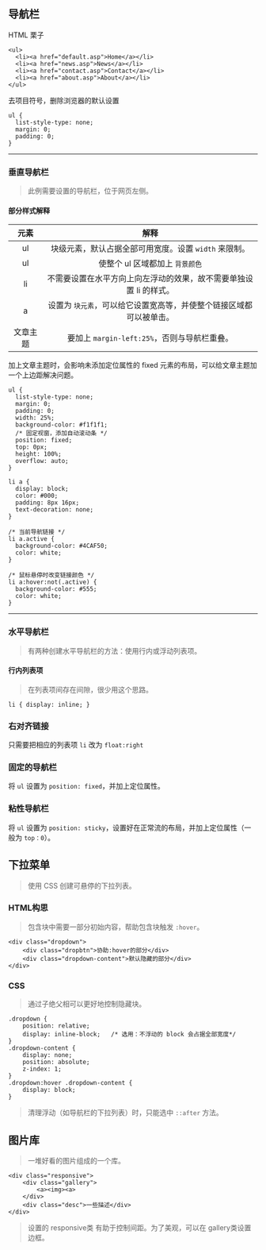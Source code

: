 ## 导航栏

HTML 栗子
```
<ul>
  <li><a href="default.asp">Home</a></li>
  <li><a href="news.asp">News</a></li>
  <li><a href="contact.asp">Contact</a></li>
  <li><a href="about.asp">About</a></li>
</ul>
```  
去项目符号，删除浏览器的默认设置  
```
ul {
  list-style-type: none;
  margin: 0;
  padding: 0;
}
```

----  
### 垂直导航栏  
> 此例需要设置的导航栏，位于网页左侧。

#### 部分样式解释  
元素 | 解释 
 :-: | :-: 
 ul | 块级元素，默认占据全部可用宽度。设置 `width` 来限制。
 ul | 使整个 ul 区域都加上 `背景颜色`
 li | 不需要设置在水平方向上向左浮动的效果，故不需要单独设置 li 的样式。
 a | 设置为 `块元素`，可以给它设置宽高等，并使整个链接区域都可以被单击。  
 文章主题 | 要加上 `margin-left:25%`，否则与导航栏重叠。  

加上文章主题时，会影响未添加定位属性的 fixed 元素的布局，可以给文章主题加一个上边距解决问题。

```
ul {
  list-style-type: none;
  margin: 0;
  padding: 0;
  width: 25%;
  background-color: #f1f1f1;
  /* 固定视窗，添加自动滚动条 */
  position: fixed;
  top: 0px;
  height: 100%;
  overflow: auto;
}

li a {
  display: block;
  color: #000;
  padding: 8px 16px;
  text-decoration: none;
}

/* 当前导航链接 */
li a.active {
  background-color: #4CAF50;
  color: white;
}

/* 鼠标悬停时改变链接颜色 */
li a:hover:not(.active) {
  background-color: #555;
  color: white;
}
```

----  
### 水平导航栏  
> 有两种创建水平导航栏的方法：使用行内或浮动列表项。  

#### 行内列表项
> 在列表项间存在间隙，很少用这个思路。  
```
li { display: inline; }
```

### 右对齐链接
只需要把相应的列表项 `li` 改为 `float:right`

### 固定的导航栏
将 `ul` 设置为 `position: fixed`，并加上定位属性。  

### 粘性导航栏  
将 `ul` 设置为 `position: sticky`，设置好在正常流的布局，并加上定位属性（一般为 `top：0`）。  

## 下拉菜单  
> 使用 CSS 创建可悬停的下拉列表。  

### HTML构思  
> 包含块中需要一部分初始内容，帮助包含块触发 `:hover`。
```
<div class="dropdown">
    <div class="dropbtn">协助:hover的部分</div>
    <div class="dropdown-content">默认隐藏的部分</div>
</div>
```
### CSS  
> 通过子绝父相可以更好地控制隐藏块。
```
.dropdown {
    position: relative;
    display: inline-block;   /* 选用：不浮动的 block 会占据全部宽度*/
}
.dropdown-content {
    display: none;
    position: absolute;
    z-index: 1;
}
.dropdown:hover .dropdown-content {
    display: block;
}
```
> 清理浮动（如导航栏的下拉列表）时，只能选中 `::after` 方法。  

## 图片库  
> 一堆好看的图片组成的一个库。  

```
<div class="responsive">
    <div class="gallery">
        <a><img><a>
    </div>
    <div class="desc">一些描述</div>
</div>
```
> 设置的 responsive类 有助于控制间距。为了美观，可以在 gallery类设置边框。







